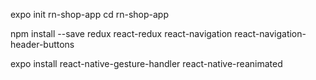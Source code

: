 expo init rn-shop-app
cd rn-shop-app 

npm install --save redux react-redux react-navigation react-navigation-header-buttons 

expo install react-native-gesture-handler react-native-reanimated
